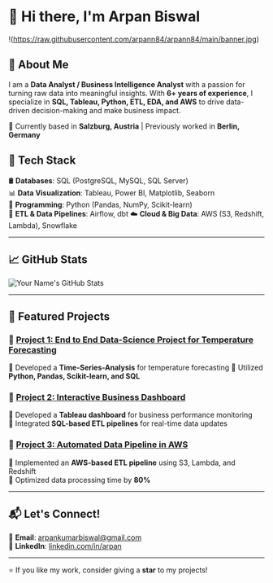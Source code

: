 # 👋 Hi there, I'm Arpan Biswal  

!(https://raw.githubusercontent.com/arpann84/arpann84/main/banner.jpg)

## 🚀 About Me  
I am a **Data Analyst / Business Intelligence Analyst** with a passion for turning raw data into meaningful insights. With **6+ years of experience**, I specialize in **SQL, Tableau, Python, ETL, EDA, and AWS** to drive data-driven decision-making and make business impact.   

📍 Currently based in **Salzburg, Austria** | Previously worked in **Berlin, Germany**  

## 🔧 Tech Stack  
🛢 **Databases**: SQL (PostgreSQL, MySQL, SQL Server)  
📊 **Data Visualization**: Tableau, Power BI, Matplotlib, Seaborn  
🐍 **Programming**: Python (Pandas, NumPy, Scikit-learn)  
🔄 **ETL & Data Pipelines**: Airflow, dbt 
☁️ **Cloud & Big Data**: AWS (S3, Redshift, Lambda), Snowflake  

---

## 📈 GitHub Stats  
![Your Name's GitHub Stats](https://github-readme-stats.vercel.app/api?username=YourGitHubUsername&show_icons=true&theme=radical)  

---

## 📂 Featured Projects  
### 🔹 [Project 1: End to End Data-Science Project for Temperature Forecasting](https://github.com/arpann84/End-to-End-Data-Science-Project-Time-Series-Analysis-for-Temperature-Forecasting-using-ARIMA-Model)  
🔹 Developed a **Time-Series-Analysis** for temperature forecasting 
🔹 Utilized **Python, Pandas, Scikit-learn, and SQL**  

### 🔹 [Project 2: Interactive Business Dashboard](https://github.com/yourusername/project2)  
🔹 Developed a **Tableau dashboard** for business performance monitoring  
🔹 Integrated **SQL-based ETL pipelines** for real-time data updates  

### 🔹 [Project 3: Automated Data Pipeline in AWS](https://github.com/yourusername/project3)  
🔹 Implemented an **AWS-based ETL pipeline** using S3, Lambda, and Redshift  
🔹 Optimized data processing time by **80%**  

---

## 📬 Let's Connect!  
📧 **Email**: arpankumarbiswal@gmail.com  
💼 **LinkedIn**: [linkedin.com/in/arpan](https://www.linkedin.com/in/arpan-biswal-4a7169215/) 

---

⭐ If you like my work, consider giving a **star** to my projects!  
